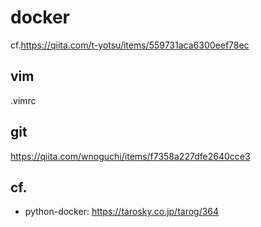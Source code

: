 # docker

cf.https://qiita.com/t-yotsu/items/559731aca6300eef78ec

## vim 
.vimrc

## git
https://qiita.com/wnoguchi/items/f7358a227dfe2640cce3

## cf.
- python-docker: https://tarosky.co.jp/tarog/364
